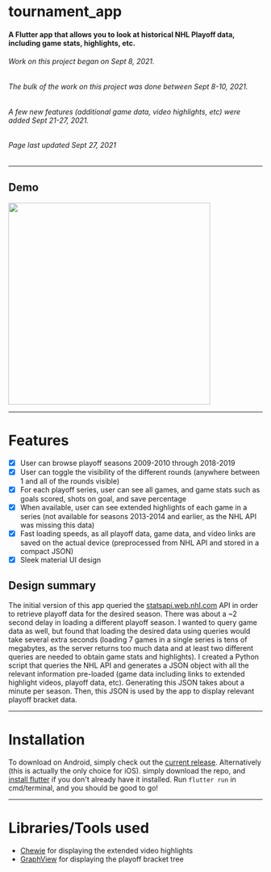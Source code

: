 # tournament_app
#### A Flutter app that allows you to look at historical NHL Playoff data, including game stats, highlights, etc.
###### *Work on this project began on Sept 8, 2021.*
###### *The bulk of the work on this project was done between Sept 8-10, 2021.*
###### *A few new features (additional game data, video highlights, etc) were added Sept 21-27, 2021.*
###### *Page last updated Sept 27, 2021*
---
## Demo
<!-- ![](http://g.recordit.co/OekR28IPjU.gif) -->
<img src="demo.gif" width="400"/>

---
 # Features
- [x] User can browse playoff seasons 2009-2010 through 2018-2019
- [x] User can toggle the visibility of the different rounds (anywhere between 1 and all of the rounds visible)
- [x] For each playoff series, user can see all games, and game stats such as goals scored, shots on goal, and save percentage
- [x] When available, user can see extended highlights of each game in a series (not available for seasons 2013-2014 and earlier, as the NHL API was missing this data)
- [x] Fast loading speeds, as all playoff data, game data, and video links are saved on the actual device (preprocessed from NHL API and stored in a compact JSON)
- [x] Sleek material UI design

## Design summary
The initial version of this app queried the [statsapi.web.nhl.com](https://gitlab.com/dword4/nhlapi/-/blob/master/stats-api.md) API in order to retrieve playoff data for the desired season. There was about a ~2 second delay in loading a different playoff season. I wanted to query game data as well, but found that loading the desired data using queries would take several extra seconds (loading 7 games in a single series is tens of megabytes, as the server returns too much data and at least two different queries are needed to obtain game stats and highlights). I created a Python script that queries the NHL API and generates a JSON object with all the relevant information pre-loaded (game data including links to extended highlight videos, playoff data, etc). Generating this JSON takes about a minute per season. Then, this JSON is used by the app to display relevant playoff bracket data.

---
# Installation
To download on Android, simply check out the [current release](https://github.com/kzyx/tournament_app/releases/tag/v1.0.0).
Alternatively (this is actually the only choice for iOS). simply download the repo, and [install flutter](https://flutter.dev/docs/get-started/install) if you don't already have it installed. Run `flutter run` in cmd/terminal, and you should be good to go!

---
# Libraries/Tools used
- [Chewie](https://pub.dev/packages/chewie) for displaying the extended video highlights
- [GraphView](https://pub.dev/packages/graphview) for displaying the playoff bracket tree
